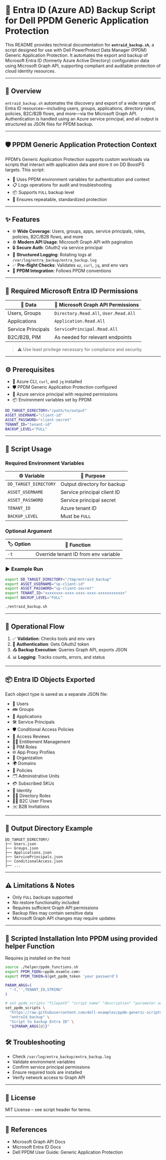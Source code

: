 # 🚀 Entra ID (Azure AD) Backup Script for Dell PPDM Generic Application Protection

This README provides technical documentation for **`entraid_backup.sh`**, a script designed for use with Dell PowerProtect Data Manager (PPDM) Generic Application Protection. It automates the export and backup of Microsoft Entra ID (formerly Azure Active Directory) configuration data using Microsoft Graph API, supporting compliant and auditable protection of cloud identity resources.

---

## 📘 Overview

`entraid_backup.sh` automates the discovery and export of a wide range of Entra ID resources—including users, groups, applications, directory roles, policies, B2C/B2B flows, and more—via the Microsoft Graph API. Authentication is handled using an Azure service principal, and all output is structured as JSON files for PPDM backup.

---

## 🛡️ PPDM Generic Application Protection Context

PPDM’s Generic Application Protection supports custom workloads via scripts that interact with application data and store it on DD BoostFS targets. This script:

- 🔐 Uses PPDM environment variables for authentication and context
- 📋 Logs operations for audit and troubleshooting
- 📦 Supports `FULL` backup level
- 🔁 Ensures repeatable, standardized protection

---

## ✨ Features

- 🌐 **Wide Coverage**: Users, groups, apps, service principals, roles, policies, B2C/B2B flows, and more
- ⚙️ **Modern API Usage**: Microsoft Graph API with pagination
- 🔒 **Secure Auth**: OAuth2 via service principal
- 📄 **Structured Logging**: Rotating logs at `/var/log/entra_backup/entra_backup.log`
- ✅ **Pre-flight Checks**: Validates `az`, `curl`, `jq`, and env vars
- 🔗 **PPDM Integration**: Follows PPDM conventions

---

## 🔑 Required Microsoft Entra ID Permissions

| 📁 Data             | 🔐 Microsoft Graph API Permissions         |
|--------------------|--------------------------------------------|
| Users, Groups      | `Directory.Read.All`, `User.Read.All`      |
| Applications       | `Application.Read.All`                     |
| Service Principals | `ServicePrincipal.Read.All`                |
| B2C/B2B, PIM       | As needed for relevant endpoints           |

> ⚠️ Use least privilege necessary for compliance and security.

---

## ⚙️ Prerequisites

- 🧰 Azure CLI, `curl`, and `jq` installed
- 🛡️ PPDM Generic Application Protection configured
- 🔐 Azure service principal with required permissions
- 📦 Environment variables set by PPDM:

```bash
DD_TARGET_DIRECTORY="/path/to/output"
ASSET_USERNAME="client-id"
ASSET_PASSWORD="client-secret"
TENANT_ID="tenant-id"
BACKUP_LEVEL="FULL"
```

---

## 🧪 Script Usage

### Required Environment Variables

| ⚙️ Variable            | 📌 Purpose                                |
|------------------------|-------------------------------------------|
| `DD_TARGET_DIRECTORY`  | Output directory for backup               |
| `ASSET_USERNAME`       | Service principal client ID               |
| `ASSET_PASSWORD`       | Service principal secret                  |
| `TENANT_ID`            | Azure tenant ID                           |
| `BACKUP_LEVEL`         | Must be `FULL`                            |

### Optional Argument

| 🏷️ Option | 🧭 Function                          |
|----------|--------------------------------------|
| `-t`     | Override tenant ID from env variable |

### ▶️ Example Run

```bash
export DD_TARGET_DIRECTORY="/tmp/entraid_backup"
export ASSET_USERNAME="sp-client-id"
export ASSET_PASSWORD="sp-client-secret"
export TENANT_ID="xxxxxxxx-xxxx-xxxx-xxxx-xxxxxxxxxxxx"
export BACKUP_LEVEL="FULL"

./entraid_backup.sh
```

---

## 🔄 Operational Flow

1. ✅ **Validation**: Checks tools and env vars
2. 🔐 **Authentication**: Gets OAuth2 token
3. 📤 **Backup Execution**: Queries Graph API, exports JSON
4. 📊 **Logging**: Tracks counts, errors, and status

---

## 📦 Entra ID Objects Exported

Each object type is saved as a separate JSON file:

- 👥 Users
- 👪 Groups
- 🧩 Applications
- 🛠️ Service Principals
- 🛡️ Conditional Access Policies
- 🧾 Access Reviews
- 🧑‍⚖️ Entitlement Management
- 🔐 PIM Roles
- 🌐 App Proxy Profiles
- 🏢 Organization
- 🌍 Domains
- 📜 Policies
- 🗂️ Administrative Units
- 💳 Subscribed SKUs
- 🧬 Identity
- 🧑‍💼 Directory Roles
- 🧑‍🎓 B2C User Flows
- ✉️ B2B Invitations

---

## 📁 Output Directory Example

```
DD_TARGET_DIRECTORY/
├── Users.json
├── Groups.json
├── Applications.json
├── ServicePrincipals.json
├── ConditionalAccess.json
├── ...
```

---

## ⚠️ Limitations & Notes

- Only `FULL` backups supported
- No restore functionality included
- Requires sufficient Graph API permissions
- Backup files may contain sensitive data
- Microsoft Graph API changes may require updates

---

## 🏃 Scripted Installation Into PPDM using provided helper Function

Requires jq installed on the host

```bash
source ./helper/ppdm_functions.sh
export PPDM_FQDN=<ppdm.examle.com>
export PPDM_TOKEN=$(get_ppdm_token 'your password')  

PARAM_ARGS=(
  "-t,'',TENANT_ID,STRING"
)

# set ppdm_scripts "filepath" "script name" "description" "parameter arguments"
set_ppdm_scripts \
  "https://raw.githubusercontent.com/dell-examples/ppdm-generic-scripts/refs/heads/main/scripts/entraId_backup/entraId_backup.sh" \
  "entraId_backup" \
  "Script to backup Entra ID" \
  "${PARAM_ARGS[@]}"
```  

## 🛠️ Troubleshooting

- Check `/var/log/entra_backup/entra_backup.log`
- Validate environment variables
- Confirm service principal permissions
- Ensure required tools are installed
- Verify network access to Graph API

---

## 📄 License

MIT License – see script header for terms.

---

## 🔗 References

- Microsoft Graph API Docs
- Microsoft Entra ID Docs
- Dell PPDM User Guide: Generic Application Protection

